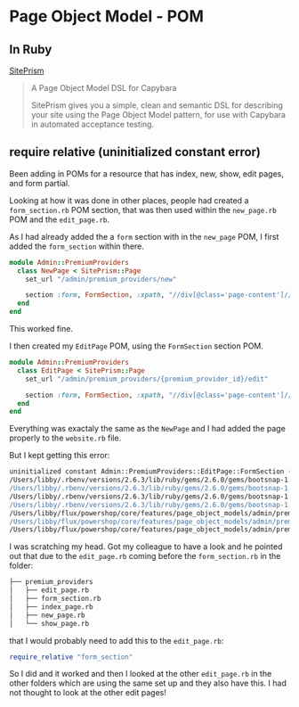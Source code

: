 # Page Object Model - POM

## In Ruby

[SitePrism](https://github.com/natritmeyer/site_prism)

>A Page Object Model DSL for Capybara
>
>SitePrism gives you a simple, clean and semantic DSL for describing your site using the Page Object Model pattern, for use with Capybara in automated acceptance testing.

## require relative (uninitialized constant error)

Been adding in POMs for a resource that has index, new, show, edit pages, and form partial.

Looking at how it was done in other places, people had created a `form_section.rb` POM section, that was then used within the `new_page.rb` POM and the `edit_page.rb`.

As I had already added the a `form` section with in the `new_page` POM, I first added the `form_section` within there.

```ruby
module Admin::PremiumProviders
  class NewPage < SitePrism::Page
    set_url "/admin/premium_providers/new"

    section :form, FormSection, :xpath, "//div[@class='page-content']//form"
  end
end
```

This worked fine.

I then created my `EditPage` POM, using the `FormSection` section POM.

```ruby
module Admin::PremiumProviders
  class EditPage < SitePrism::Page
    set_url "/admin/premium_providers/{premium_provider_id}/edit"

    section :form, FormSection, :xpath, "//div[@class='page-content']//form"
  end
end
```

Everything was exactaly the same as the `NewPage` and I had added the page properly to the `website.rb` file.

But I kept getting this error:

```bash
uninitialized constant Admin::PremiumProviders::EditPage::FormSection (NameError)
/Users/libby/.rbenv/versions/2.6.3/lib/ruby/gems/2.6.0/gems/bootsnap-1.3.2/lib/bootsnap/load_path_cache/core_ext/active_support.rb:74:in `block in load_missing_constant'
/Users/libby/.rbenv/versions/2.6.3/lib/ruby/gems/2.6.0/gems/bootsnap-1.3.2/lib/bootsnap/load_path_cache/core_ext/active_support.rb:8:in `without_bootsnap_cache'
/Users/libby/.rbenv/versions/2.6.3/lib/ruby/gems/2.6.0/gems/bootsnap-1.3.2/lib/bootsnap/load_path_cache/core_ext/active_support.rb:74:in `rescue in load_missing_constant'
/Users/libby/.rbenv/versions/2.6.3/lib/ruby/gems/2.6.0/gems/bootsnap-1.3.2/lib/bootsnap/load_path_cache/core_ext/active_support.rb:56:in `load_missing_constant'
/Users/libby/flux/powershop/core/features/page_object_models/admin/premium_providers/edit_page.rb:8:in `<class:EditPage>'
/Users/libby/flux/powershop/core/features/page_object_models/admin/premium_providers/edit_page.rb:5:in `<module:PremiumProviders>'
/Users/libby/flux/powershop/core/features/page_object_models/admin/premium_providers/edit_page.rb:4:in `<main>'
```

I was scratching my head. Got my colleague to have a look and he pointed out that due to the `edit_page.rb` coming before the `form_section.rb` in the folder:

```bash
├── premium_providers
│   ├── edit_page.rb
│   ├── form_section.rb
│   ├── index_page.rb
│   ├── new_page.rb
│   └── show_page.rb
```

that I would probably need to add this to the `edit_page.rb`:

```ruby
require_relative "form_section"
```

So I did and it worked and then I looked at the other `edit_page.rb` in the other folders which are using the same set up and they also have this. I had not thought to look at the other edit pages!
